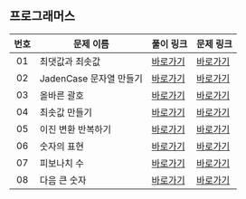 ## 프로그래머스

번호|문제 이름|풀이 링크|문제 링크|
:---:|------|---|---|
01|최댓값과 최솟값|[바로가기](https://github.com/HyungJun-Yoo/programmers/blob/main/Lv2/최댓값과%20최솟값.js)|[바로가기](https://school.programmers.co.kr/learn/courses/30/lessons/12937?language=javascript)|
02|JadenCase 문자열 만들기|[바로가기](https://github.com/HyungJun-Yoo/programmers/blob/main/Lv2/JadenCase%20문자열%20만들기.js)|[바로가기](https://school.programmers.co.kr/learn/courses/30/lessons/12951?language=javascript)|
03|올바른 괄호|[바로가기](https://github.com/HyungJun-Yoo/programmers/blob/main/Lv2/올바른%20괄호.js)|[바로가기](https://school.programmers.co.kr/learn/courses/30/lessons/12909?language=javascript)|
04|최솟값 만들기|[바로가기](https://github.com/HyungJun-Yoo/programmers/blob/main/Lv2/최솟값%20만들기.js)|[바로가기](https://school.programmers.co.kr/learn/courses/30/lessons/12941?language=javascript)|
05|이진 변환 반복하기|[바로가기](https://github.com/HyungJun-Yoo/programmers/blob/main/Lv2/이진%20변환%20반복하기.js)|[바로가기](https://school.programmers.co.kr/learn/courses/30/lessons/70129?language=javascript)|
06|숫자의 표현|[바로가기](https://github.com/HyungJun-Yoo/programmers/blob/main/Lv2/숫자의%20표현.js)|[바로가기](https://school.programmers.co.kr/learn/courses/30/lessons/12924?language=javascript)|
07|피보나치 수|[바로가기](https://github.com/HyungJun-Yoo/programmers/blob/main/Lv2/피보나치%20수.js)|[바로가기](https://school.programmers.co.kr/learn/courses/30/lessons/12945?language=javascript)|
08|다음 큰 숫자|[바로가기](https://github.com/HyungJun-Yoo/programmers/blob/main/Lv2/다음%20큰%20숫자.js)|[바로가기](https://school.programmers.co.kr/learn/courses/30/lessons/12911?language=javascript)|